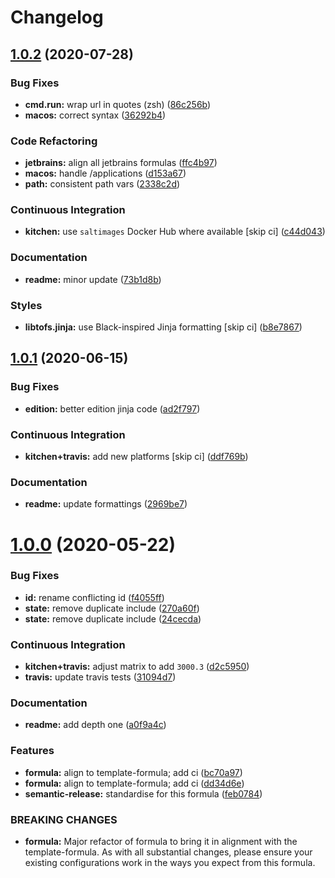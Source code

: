 # Changelog

## [1.0.2](https://github.com/saltstack-formulas/jetbrains-appcode-formula/compare/v1.0.1...v1.0.2) (2020-07-28)


### Bug Fixes

* **cmd.run:** wrap url in quotes (zsh) ([86c256b](https://github.com/saltstack-formulas/jetbrains-appcode-formula/commit/86c256b657f12bf882dd9b20886ac8bd9377ede9))
* **macos:** correct syntax ([36292b4](https://github.com/saltstack-formulas/jetbrains-appcode-formula/commit/36292b448e1dfd17f0eed6f24e4d9c768ed3d1ab))


### Code Refactoring

* **jetbrains:** align all jetbrains formulas ([ffc4b97](https://github.com/saltstack-formulas/jetbrains-appcode-formula/commit/ffc4b9727264b5ba3c5ca804db5fb6b661797a1f))
* **macos:** handle /applications ([d153a67](https://github.com/saltstack-formulas/jetbrains-appcode-formula/commit/d153a67a6750d5f3e02f70f75a4562f7b5317dde))
* **path:** consistent path vars ([2338c2d](https://github.com/saltstack-formulas/jetbrains-appcode-formula/commit/2338c2d0ea345f984786edb48496c7c4502d52fc))


### Continuous Integration

* **kitchen:** use `saltimages` Docker Hub where available [skip ci] ([c44d043](https://github.com/saltstack-formulas/jetbrains-appcode-formula/commit/c44d0433363c1cbc8d861ebc903189798c55e10d))


### Documentation

* **readme:** minor update ([73b1d8b](https://github.com/saltstack-formulas/jetbrains-appcode-formula/commit/73b1d8b1d9285776689ef776d064c0d3277d6bda))


### Styles

* **libtofs.jinja:** use Black-inspired Jinja formatting [skip ci] ([b8e7867](https://github.com/saltstack-formulas/jetbrains-appcode-formula/commit/b8e7867ac18b73e0f9549ff215e46963143def3e))

## [1.0.1](https://github.com/saltstack-formulas/jetbrains-appcode-formula/compare/v1.0.0...v1.0.1) (2020-06-15)


### Bug Fixes

* **edition:** better edition jinja code ([ad2f797](https://github.com/saltstack-formulas/jetbrains-appcode-formula/commit/ad2f79795633da937d8e2feb9cd20ae840c507e8))


### Continuous Integration

* **kitchen+travis:** add new platforms [skip ci] ([ddf769b](https://github.com/saltstack-formulas/jetbrains-appcode-formula/commit/ddf769be52a84b94fb49afb7a526d72d4bfeeb0f))


### Documentation

* **readme:** update formattings ([2969be7](https://github.com/saltstack-formulas/jetbrains-appcode-formula/commit/2969be7ee177606ac7cd3a7fe7f8d4d93c0d1ef9))

# [1.0.0](https://github.com/saltstack-formulas/jetbrains-appcode-formula/compare/v0.1.0...v1.0.0) (2020-05-22)


### Bug Fixes

* **id:** rename conflicting id ([f4055ff](https://github.com/saltstack-formulas/jetbrains-appcode-formula/commit/f4055fffa98d03176c90b7164ba05b7697d632aa))
* **state:** remove duplicate include ([270a60f](https://github.com/saltstack-formulas/jetbrains-appcode-formula/commit/270a60fcf436033d5eba784ed44d3ab822bb7000))
* **state:** remove duplicate include ([24cecda](https://github.com/saltstack-formulas/jetbrains-appcode-formula/commit/24cecdadfa656546d7d78725d6335b4bcf3bbf03))


### Continuous Integration

* **kitchen+travis:** adjust matrix to add `3000.3` ([d2c5950](https://github.com/saltstack-formulas/jetbrains-appcode-formula/commit/d2c5950345e9fc7179ecb5c91d0cb6dfeb5f097a))
* **travis:** update travis tests ([31094d7](https://github.com/saltstack-formulas/jetbrains-appcode-formula/commit/31094d7865b52e2d32dddb51b90ba279bce4c5b9))


### Documentation

* **readme:** add depth one ([a0f9a4c](https://github.com/saltstack-formulas/jetbrains-appcode-formula/commit/a0f9a4c77e4a8e2ec3dcb2182d6402c5f0116bd6))


### Features

* **formula:** align to template-formula; add ci ([bc70a97](https://github.com/saltstack-formulas/jetbrains-appcode-formula/commit/bc70a976381b909ebaef96cc60047fbc44510859))
* **formula:** align to template-formula; add ci ([dd34d6e](https://github.com/saltstack-formulas/jetbrains-appcode-formula/commit/dd34d6eed766029e415700cd5a852549a0896ec0))
* **semantic-release:** standardise for this formula ([feb0784](https://github.com/saltstack-formulas/jetbrains-appcode-formula/commit/feb078410ec61657b23b62be31f0bbd1e0f885a1))


### BREAKING CHANGES

* **formula:** Major refactor of formula to bring it in alignment with the
template-formula. As with all substantial changes, please ensure your
existing configurations work in the ways you expect from this formula.
